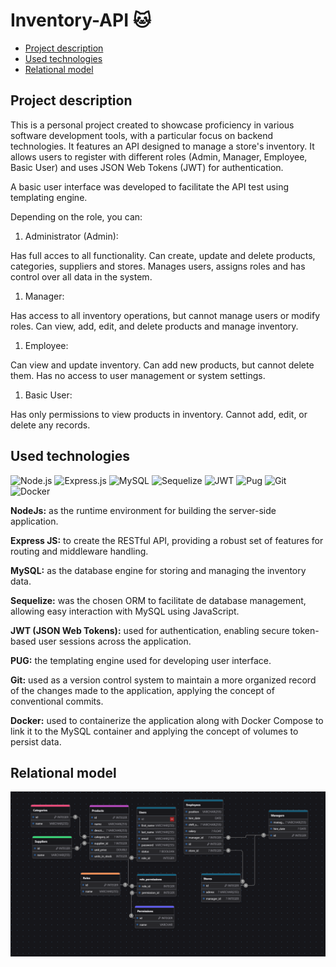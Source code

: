 # Inventory-API 🐱<!-- omit in toc -->
- [Project description](#project-description)
- [Used technologies](#used-technologies)
- [Relational model](#relational-model)

## Project description

This is a personal project created to showcase proficiency in various software development tools, with a particular focus on backend technologies. It features an API designed to manage a store's inventory. It allows users to register with different roles (Admin, Manager, Employee, Basic User) and uses JSON Web Tokens (JWT) for authentication.

A basic user interface was developed to facilitate the API test using templating engine.
    
Depending on the role, you can:
   1. Administrator (Admin):

Has full acces to all functionality. Can create, update and delete products, categories, suppliers and stores.
Manages users, assigns roles and has control over all data in the system.

   1. Manager:

Has access to all inventory operations, but cannot manage users or modify roles.
Can view, add, edit, and delete products and manage inventory. 

   1. Employee:

Can view and update inventory.
Can add new products, but cannot delete them.
Has no access to user management or system settings.

   1. Basic User:

Has only permissions to view products in inventory.
Cannot add, edit, or delete any records.

## Used technologies
![Node.js](https://img.shields.io/badge/Node.js-339933?style=for-the-badge&logo=nodedotjs&logoColor=white) ![Express.js](https://img.shields.io/badge/Express.js-000000?style=for-the-badge&logo=express&logoColor=white)
![MySQL](https://img.shields.io/badge/MySQL-4479A1?style=for-the-badge&logo=mysql&logoColor=white)
![Sequelize](https://img.shields.io/badge/Sequelize-52B0E7?style=for-the-badge&logo=sequelize&logoColor=white)
![JWT](https://img.shields.io/badge/JWT-000000?style=for-the-badge&logo=jsonwebtokens&logoColor=white)
![Pug](https://img.shields.io/badge/Pug-E3C29B?style=for-the-badge&logo=pug&logoColor=black)
![Git](https://img.shields.io/badge/Git-F05032?style=for-the-badge&logo=git&logoColor=white)
![Docker](https://img.shields.io/badge/Docker-2496ED?style=for-the-badge&logo=docker&logoColor=white)

**NodeJs:**  as the runtime environment for building the server-side application.

**Express JS:** to create the RESTful API, providing a robust set of features for routing and middleware handling.

**MySQL:** as the database engine for storing and managing the inventory data.

**Sequelize:** was the chosen ORM to facilitate de database management, allowing easy interaction with MySQL using JavaScript.

**JWT (JSON Web Tokens):** used for authentication, enabling secure token-based user sessions across the application.

**PUG:** the templating engine used for developing user interface.

**Git:** used as a version control system to maintain a more organized record of the changes made to the application, applying the concept of conventional commits.

**Docker:** used to containerize the application along with Docker Compose to link it to the MySQL container and applying the concept of volumes to persist data.

## Relational model

![Relational Model](/src/frontend/public/inventory_api_relational_model.png)
